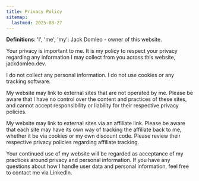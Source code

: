 ```yaml
---
title: Privacy Policy
sitemap:
  lastmod: 2025-08-27
---
```


**Definitions**: 'I', 'me', 'my': Jack Domleo - owner of this website.

Your privacy is important to me. It is my policy to respect your privacy regarding any information I may collect from you across this website, jackdomleo.dev.

I do not collect any personal information. I do not use cookies or any tracking software.

My website may link to external sites that are not operated by me. Please be aware that I have no control over the content and practices of these sites, and cannot accept responsibility or liability for their respective privacy policies.

My website may link to external sites via an affiliate link. Please be aware that each site may have its own way of tracking the affiliate back to me, whether it be via cookies or my own discount code. Please review their respective privacy policies regarding affiliate tracking.

Your continued use of my website will be regarded as acceptance of my practices around privacy and personal information. If you have any questions about how I handle user data and personal information, feel free to contact me via <a :href="LINKEDIN_URL">LinkedIn</a>.
